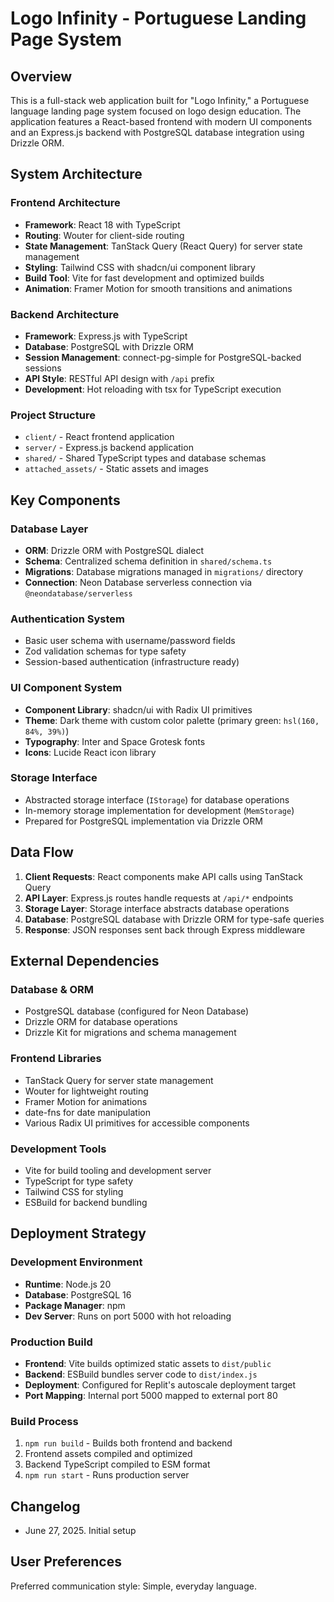 # Logo Infinity - Portuguese Landing Page System

## Overview

This is a full-stack web application built for "Logo Infinity," a Portuguese language landing page system focused on logo design education. The application features a React-based frontend with modern UI components and an Express.js backend with PostgreSQL database integration using Drizzle ORM.

## System Architecture

### Frontend Architecture
- **Framework**: React 18 with TypeScript
- **Routing**: Wouter for client-side routing
- **State Management**: TanStack Query (React Query) for server state management
- **Styling**: Tailwind CSS with shadcn/ui component library
- **Build Tool**: Vite for fast development and optimized builds
- **Animation**: Framer Motion for smooth transitions and animations

### Backend Architecture
- **Framework**: Express.js with TypeScript
- **Database**: PostgreSQL with Drizzle ORM
- **Session Management**: connect-pg-simple for PostgreSQL-backed sessions
- **API Style**: RESTful API design with `/api` prefix
- **Development**: Hot reloading with tsx for TypeScript execution

### Project Structure
- `client/` - React frontend application
- `server/` - Express.js backend application
- `shared/` - Shared TypeScript types and database schemas
- `attached_assets/` - Static assets and images

## Key Components

### Database Layer
- **ORM**: Drizzle ORM with PostgreSQL dialect
- **Schema**: Centralized schema definition in `shared/schema.ts`
- **Migrations**: Database migrations managed in `migrations/` directory
- **Connection**: Neon Database serverless connection via `@neondatabase/serverless`

### Authentication System
- Basic user schema with username/password fields
- Zod validation schemas for type safety
- Session-based authentication (infrastructure ready)

### UI Component System
- **Component Library**: shadcn/ui with Radix UI primitives
- **Theme**: Dark theme with custom color palette (primary green: `hsl(160, 84%, 39%)`)
- **Typography**: Inter and Space Grotesk fonts
- **Icons**: Lucide React icon library

### Storage Interface
- Abstracted storage interface (`IStorage`) for database operations
- In-memory storage implementation for development (`MemStorage`)
- Prepared for PostgreSQL implementation via Drizzle ORM

## Data Flow

1. **Client Requests**: React components make API calls using TanStack Query
2. **API Layer**: Express.js routes handle requests at `/api/*` endpoints
3. **Storage Layer**: Storage interface abstracts database operations
4. **Database**: PostgreSQL database with Drizzle ORM for type-safe queries
5. **Response**: JSON responses sent back through Express middleware

## External Dependencies

### Database & ORM
- PostgreSQL database (configured for Neon Database)
- Drizzle ORM for database operations
- Drizzle Kit for migrations and schema management

### Frontend Libraries
- TanStack Query for server state management
- Wouter for lightweight routing
- Framer Motion for animations
- date-fns for date manipulation
- Various Radix UI primitives for accessible components

### Development Tools
- Vite for build tooling and development server
- TypeScript for type safety
- Tailwind CSS for styling
- ESBuild for backend bundling

## Deployment Strategy

### Development Environment
- **Runtime**: Node.js 20
- **Database**: PostgreSQL 16
- **Package Manager**: npm
- **Dev Server**: Runs on port 5000 with hot reloading

### Production Build
- **Frontend**: Vite builds optimized static assets to `dist/public`
- **Backend**: ESBuild bundles server code to `dist/index.js`
- **Deployment**: Configured for Replit's autoscale deployment target
- **Port Mapping**: Internal port 5000 mapped to external port 80

### Build Process
1. `npm run build` - Builds both frontend and backend
2. Frontend assets compiled and optimized
3. Backend TypeScript compiled to ESM format
4. `npm run start` - Runs production server

## Changelog

- June 27, 2025. Initial setup

## User Preferences

Preferred communication style: Simple, everyday language.